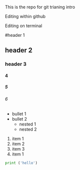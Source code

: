 This is the repo for git trianing intro

Editing within github

Editing on terminal

#header 1
## header 2
### header 3
#### 4
##### 5
###### 6

- bullet 1
- bullet 2
    - nested 1
    - nested 2

1. item 1
2. item 2
1. item 3
1. item 1

```python
print ('hello')
```
